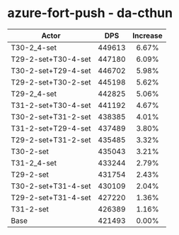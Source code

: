 # azure-fort-push - da-cthun
| Actor | DPS | Increase |
|---|:---:|:---:|
|T30-2_4-set|449613|6.67%|
|T29-2-set+T30-4-set|447180|6.09%|
|T30-2-set+T29-4-set|446702|5.98%|
|T29-2-set+T30-2-set|445198|5.62%|
|T29-2_4-set|442825|5.06%|
|T31-2-set+T30-4-set|441192|4.67%|
|T30-2-set+T31-2-set|438385|4.01%|
|T31-2-set+T29-4-set|437489|3.80%|
|T29-2-set+T31-2-set|435485|3.32%|
|T30-2-set|435043|3.21%|
|T31-2_4-set|433244|2.79%|
|T29-2-set|431754|2.43%|
|T30-2-set+T31-4-set|430109|2.04%|
|T29-2-set+T31-4-set|427220|1.36%|
|T31-2-set|426389|1.16%|
|Base|421493|0.00%|
